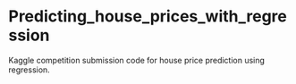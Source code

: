# Predicting_house_prices_with_regression
 Kaggle competition submission code for house price prediction using regression.
